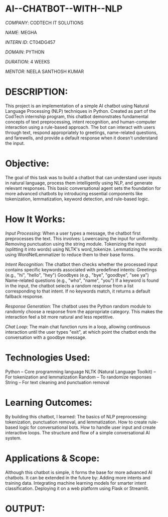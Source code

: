 # AI--CHATBOT--WITH--NLP

*COMPANY*: CODTECH IT SOLUTIONS

*NAME*: MEGHA

*INTERN ID*: CT04DG457

*DOMAIN*: PYTHON

*DURATION*: 4 WEEKS

*MENTOR*: NEELA SANTHOSH KUMAR

# DESCRIPTION:
This project is an implementation of a simple AI chatbot using Natural Language Processing (NLP) techniques in Python. Created as part of the CodTech internship program, this chatbot demonstrates fundamental concepts of text preprocessing, intent recognition, and human-computer interaction using a rule-based approach. The bot can interact with users through text, respond appropriately to greetings, name-related questions, and farewells, and provide a default response when it doesn't understand the input.

# Objective:
The goal of this task was to build a chatbot that can understand user inputs in natural language, process them intelligently using NLP, and generate relevant responses. This basic conversational agent sets the foundation for more advanced chatbots by introducing essential components like tokenization, lemmatization, keyword detection, and rule-based logic.

# How It Works:
*Input Processing*:
When a user types a message, the chatbot first preprocesses the text. This involves:
Lowercasing the input for uniformity.
Removing punctuation using the string module.
Tokenizing the input (splitting it into words) using NLTK's word_tokenize.
Lemmatizing the words using WordNetLemmatizer to reduce them to their base forms.

*Intent Recognition*:
The chatbot then checks whether the processed input contains specific keywords associated with predefined intents:
Greetings (e.g., "hi", "hello", "hey")
Goodbyes (e.g., "bye", "goodbye", "see ya")
Name-related questions (e.g., "who", "name", "you")
If a keyword is found in the input, the chatbot selects a random response from a list corresponding to that intent. If no keywords match, it returns a default fallback response.

*Response Generation*:
The chatbot uses the Python random module to randomly choose a response from the appropriate category. This makes the interaction feel a bit more natural and less repetitive.

*Chat Loop*:
The main chat function runs in a loop, allowing continuous interaction until the user types "exit", at which point the chatbot ends the conversation with a goodbye message.

# Technologies Used:
Python – Core programming language
NLTK (Natural Language Toolkit) – For tokenization and lemmatization
Random – To randomize responses
String – For text cleaning and punctuation removal

# Learning Outcomes:
By building this chatbot, I learned:
The basics of NLP preprocessing: tokenization, punctuation removal, and lemmatization.
How to create rule-based logic for conversational bots.
How to handle user input and create interactive loops.
The structure and flow of a simple conversational AI system.

# Applications & Scope:
Although this chatbot is simple, it forms the base for more advanced AI chatbots. It can be extended in the future by:
Adding more intents and training data.
Integrating machine learning models for smarter intent classification.
Deploying it on a web platform using Flask or Streamlit.

# OUTPUT:
